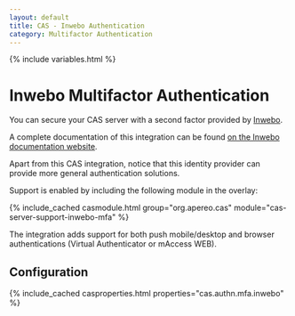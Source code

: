 ```yaml
---
layout: default
title: CAS - Inwebo Authentication
category: Multifactor Authentication
---
```


{% include variables.html %}

# Inwebo Multifactor Authentication

You can secure your CAS server with a second factor provided by [Inwebo](https://www.inwebo.com).

A complete documentation of this integration can be found [on the Inwebo documentation website](https://docs.inwebo.com/documentation/cas-apereo-inwebo-integration).

Apart from this CAS integration, notice that this identity provider can provide more general authentication solutions.

Support is enabled by including the following module in the overlay:

{% include_cached casmodule.html group="org.apereo.cas" module="cas-server-support-inwebo-mfa" %}

The integration adds support for both push mobile/desktop and browser authentications (Virtual Authenticator or mAccess WEB).

## Configuration

{% include_cached casproperties.html properties="cas.authn.mfa.inwebo" %}
